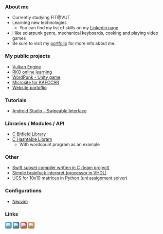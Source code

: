 ### About me

- Currently studying FIT@VUT
- Learning new technologies
  - You can find my list of skills on my [LinkedIn page][linkedin]
- I like solarpunk genre, mechanical keyboards, cooking and playing video games
- Be sure to visit my [portfolio](https://hrubos.dev) for more info about me.

### My public projects

- [Vulkan Engine](https://github.com/hruboson/ExoEngine)
- [RKO online learning](http://rko.tode.cz)
- [WordPunk - Unity game](https://shiftoss.itch.io/wordpunk)
- [Microsite for KAFOCAR](http://www.pneumatikyzlin.cz)
- [Website portoflio](https://hrubos.dev)


### Tutorials
- [Android Studio - Swipeable Interface](https://github.com/hruboson/swipeable-interface-android-studio-demo)

### Libraries / Modules / API
- [C Bitfield Library](https://github.com/hruboson/bitset)
- [C Hashtable Library](https://github.com/hruboson/hashtable)
  - With wordcount program as an example

### Other
- [Swift subset compiler written in C (team project)](https://github.com/hruboson/IFJ23)
- [Simple brainfuck interpret (processor in VHDL)](https://github.com/hruboson/Brainfuck-interpret-processor)
- [UCS for 10x10 matrices in Python (uni assignment solver)](https://github.com/hruboson/UCS)

### Configurations
- [Neovim](https://github.com/hruboson/nvim-conf)

### Links

[<img style="background-color: #38A6ED; border-radius: 5px" align="left" alt="Twitter" width="22px" src="https://cdn.jsdelivr.net/npm/simple-icons@v3/icons/twitter.svg" />][twitter]
[<img style="background-color: #2079AD; border-radius: 5px" align="left" alt="LinkedIn" width="22px" src="https://cdn.jsdelivr.net/npm/simple-icons@v3/icons/linkedin.svg" />][linkedin]
[<img style="background-color: #EF3F19; border-radius: 5px" align="left" alt="Reddit" width="22px" src="https://cdn.jsdelivr.net/npm/simple-icons@v3/icons/reddit.svg" />][reddit]
[<img style="background-color: #EA7F30; border-radius: 5px" align="left" alt="Instagram" width="22px" src="https://cdn.jsdelivr.net/npm/simple-icons@v3/icons/stackoverflow.svg" />][stackoverflow]

[website]: https://hrubos.dev
[twitter]: https://twitter.com/HrubosO
[linkedin]: https://www.linkedin.com/in/ondřej-hruboš-3b496918a/
[reddit]: https://www.reddit.com/user/Shiftoss
[stackoverflow]: https://stackoverflow.com/users/12547295/ondřej-hruboš

